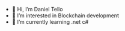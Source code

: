 - 👋 Hi, I’m Daniel Tello
- 👀 I’m interested in Blockchain development
- 🌱 I’m currently learning .net c#

<!---
danieltello3/danieltello3 is a ✨ special ✨ repository because its `README.md` (this file) appears on your GitHub profile.
You can click the Preview link to take a look at your changes.
--->
